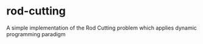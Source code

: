 # rod-cutting
A simple implementation of the Rod Cutting problem which applies dynamic programming paradigm
